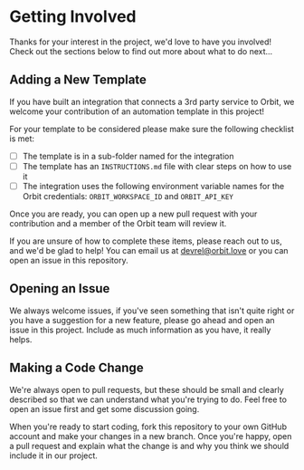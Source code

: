 # Getting Involved
 
Thanks for your interest in the project, we'd love to have you involved! Check out the sections below to find out more about what to do next...
## Adding a New Template

If you have built an integration that connects a 3rd party service to Orbit, we welcome your contribution of an automation template in this project!

For your template to be considered please make sure the following checklist is met:

* [ ] The template is in a sub-folder named for the integration
* [ ] The template has an `INSTRUCTIONS.md` file with clear steps on how to use it
* [ ] The integration uses the following environment variable names for the Orbit credentials: `ORBIT_WORKSPACE_ID` and `ORBIT_API_KEY`

Once you are ready, you can open up a new pull request with your contribution and a member of the Orbit team will review it.

If you are unsure of how to complete these items, please reach out to us, and we'd be glad to help! You can email us at [devrel@orbit.love](mailto:devrel@orbit.love) or you can open an issue in this repository.
## Opening an Issue
 
We always welcome issues, if you've seen something that isn't quite right or you have a suggestion for a new feature, please go ahead and open an issue in this project. Include as much information as you have, it really helps.
 
## Making a Code Change
 
We're always open to pull requests, but these should be small and clearly described so that we can understand what you're trying to do. Feel free to open an issue first and get some discussion going.
 
When you're ready to start coding, fork this repository to your own GitHub account and make your changes in a new branch. Once you're happy, open a pull request and explain what the change is and why you think we should include it in our project.
 